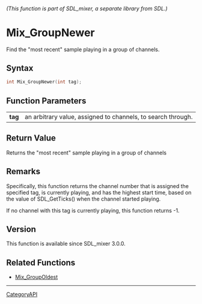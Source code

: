 ###### (This function is part of SDL_mixer, a separate library from SDL.)
# Mix_GroupNewer

Find the "most recent" sample playing in a group of channels.

## Syntax

```c
int Mix_GroupNewer(int tag);

```

## Function Parameters

|             |                                                              |
| ----------- | ------------------------------------------------------------ |
| **tag**     | an arbitrary value, assigned to channels, to search through. |

## Return Value

Returns the "most recent" sample playing in a group of channels

## Remarks

Specifically, this function returns the channel number that is assigned the
specified tag, is currently playing, and has the highest start time, based
on the value of SDL_GetTicks() when the channel started playing.

If no channel with this tag is currently playing, this function returns -1.

## Version

This function is available since SDL_mixer 3.0.0.

## Related Functions

* [Mix_GroupOldest](Mix_GroupOldest.md)

----
[CategoryAPI](CategoryAPI.md)
